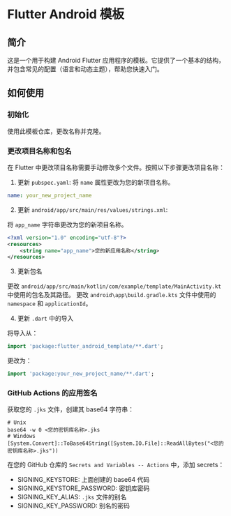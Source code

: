 # Flutter Android 模板

## 简介

这是一个用于构建 Android Flutter 应用程序的模板。它提供了一个基本的结构，并包含常见的配置（语言和动态主题），帮助您快速入门。

## 如何使用

### 初始化

使用此模板仓库，更改名称并克隆。

### 更改项目名称和包名

在 Flutter 中更改项目名称需要手动修改多个文件。按照以下步骤更改项目名称：

1. 更新 `pubspec.yaml`:
   将 `name` 属性更改为您的新项目名称。

```yaml
name: your_new_project_name
```

2. 更新 `android/app/src/main/res/values/strings.xml`:

将 `app_name` 字符串更改为您的新项目名称。

```xml
<?xml version="1.0" encoding="utf-8"?>
<resources>
    <string name="app_name">您的新应用名称</string>
</resources>
```

3. 更新包名

更改 `android/app/src/main/kotlin/com/example/template/MainActivity.kt` 中使用的包名及其路径。
更改 `android\app\build.gradle.kts` 文件中使用的 `namespace` 和 `applicationId`。

4. 更新 `.dart` 中的导入

将导入从：

```dart
import 'package:flutter_android_template/**.dart';
```

更改为：

```dart
import 'package:your_new_project_name/**.dart';
```

### GitHub Actions 的应用签名

获取您的 `.jks` 文件，创建其 base64 字符串：

```shell
# Unix
base64 -w 0 <您的密钥库名称>.jks
# Windows
[System.Convert]::ToBase64String([System.IO.File]::ReadAllBytes("<您的密钥库名称>.jks"))
```

在您的 GitHub 仓库的 `Secrets and Variables -- Actions` 中，添加 secrets：
- SIGNING_KEYSTORE: 上面创建的 base64 代码
- SIGNING_KEYSTORE_PASSWORD: 密钥库密码
- SIGNING_KEY_ALIAS: `.jks` 文件的别名
- SIGNING_KEY_PASSWORD: 别名的密码

